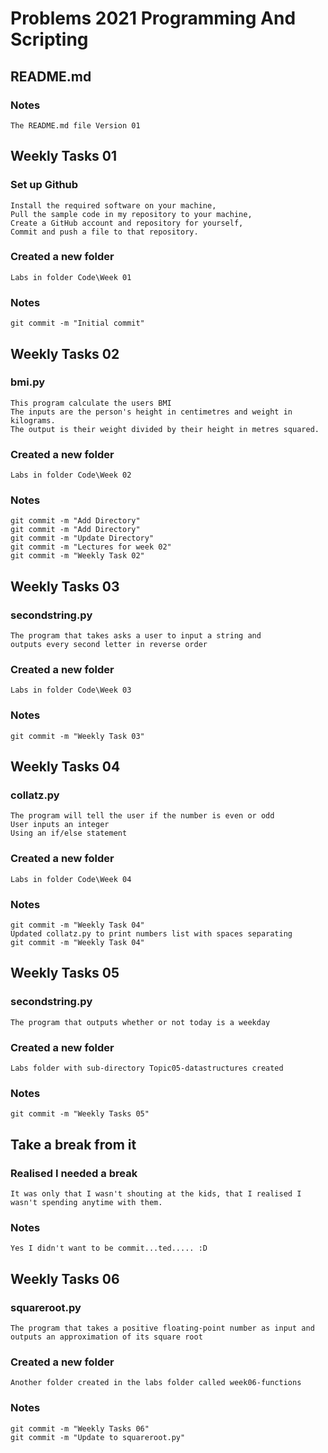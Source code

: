 # Problems 2021 Programming And Scripting

## README.md 
### Notes
    The README.md file Version 01 

## Weekly Tasks 01
### Set up Github
    Install the required software on your machine,
    Pull the sample code in my repository to your machine,
    Create a GitHub account and repository for yourself,
    Commit and push a file to that repository.
### Created a new folder 
    Labs in folder Code\Week 01
### Notes
    git commit -m "Initial commit"


## Weekly Tasks 02
### bmi.py
    This program calculate the users BMI
    The inputs are the person's height in centimetres and weight in kilograms.
    The output is their weight divided by their height in metres squared.
### Created a new folder 
    Labs in folder Code\Week 02
### Notes
    git commit -m "Add Directory"
    git commit -m "Add Directory"
    git commit -m "Update Directory"
    git commit -m "Lectures for week 02"
    git commit -m "Weekly Task 02"


## Weekly Tasks 03
### secondstring.py
    The program that takes asks a user to input a string and 
    outputs every second letter in reverse order
### Created a new folder 
    Labs in folder Code\Week 03
### Notes
    git commit -m "Weekly Task 03"


## Weekly Tasks 04
### collatz.py
    The program will tell the user if the number is even or odd
    User inputs an integer
    Using an if/else statement
### Created a new folder 
    Labs in folder Code\Week 04
### Notes
    git commit -m "Weekly Task 04"
    Updated collatz.py to print numbers list with spaces separating
    git commit -m "Weekly Task 04"  


## Weekly Tasks 05
### secondstring.py
    The program that outputs whether or not today is a weekday
### Created a new folder 
    Labs folder with sub-directory Topic05-datastructures created
### Notes
    git commit -m "Weekly Tasks 05"


## Take a break from it
### Realised I needed a break
    It was only that I wasn't shouting at the kids, that I realised I wasn't spending anytime with them. 
### Notes
    Yes I didn't want to be commit...ted..... :D


## Weekly Tasks 06
### squareroot.py
    The program that takes a positive floating-point number as input and outputs an approximation of its square root
### Created a new folder 
    Another folder created in the labs folder called week06-functions
### Notes
    git commit -m "Weekly Tasks 06"
    git commit -m "Update to squareroot.py"
